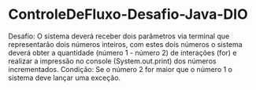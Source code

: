 # ControleDeFluxo-Desafio-Java-DIO
Desafio: O sistema deverá receber dois parâmetros via terminal que representarão dois números inteiros, com estes dois números o sistema deverá obter a quantidade (número 1 - número 2) de interações (for) e realizar a impressão no console (System.out.print) dos números incrementados.
Condição: Se o número 2 for maior que o número 1 o sistema deve lançar uma exceção.
